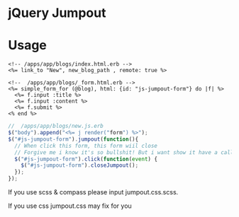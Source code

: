 jQuery Jumpout
=======

Usage
=======
``` erb
<!-- /apps/app/blogs/index.html.erb -->
<%= link_to "New", new_blog_path , remote: true %>
```
``` erb
<!--  /apps/app/blogs/_form.html.erb -->
<%= simple_form_for (@blog), html: {id: "js-jumpout-form"} do |f| %>
  <%= f.input :title %>
  <%= f.input :content %>
  <%= f.submit %>
<% end %>
```
``` javascript
//  /apps/app/blogs/new.js.erb
$("body").append("<%= j render("form") %>");
$("#js-jumpout-form").jumpout(function(){
  // When click this form, this form wiil close
  // Forgive me i know it's so bullshit! But i want show it have a callback;
  $("#js-jumpout-form").click(function(event) {
    $("#js-jumpout-form").closeJumpout();
  });
});
```

If you use scss & compass please input jumpout.css.scss.

If you use css jumpout.css may fix for you
